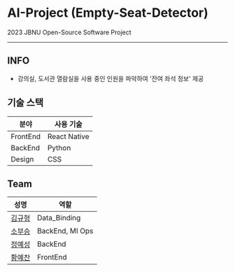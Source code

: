 # AI-Project (Empty-Seat-Detector)
2023 JBNU Open-Source Software Project

---

## INFO
* 강의실, 도서관 열람실을 사용 중인 인원을 파악하여 '잔여 좌석 정보' 제공

## 기술 스택
|분야|사용 기술|
|---|---|
|FrontEnd| React Native |
|BackEnd| Python |
|Design| CSS |

## Team
|성명|역할|
|---|---|
|[김규형](https://github.com/)|Data_Binding|
|[소부승](https://github.com/bootkorea)|BackEnd, MI Ops|
|[정예성](https://github.com/jys-jeong)|BackEnd|
|[황예찬](https://github.com/)|FrontEnd|
